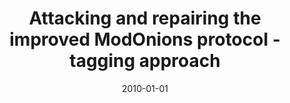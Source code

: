 ---
# Documentation: https://wowchemy.com/docs/managing-content/

title: Attacking and repairing the improved ModOnions protocol - tagging approach
subtitle: ''
summary: ''
authors:
- Nikita Borisov
- Marek Klonowski
- Mirosław Kutyłowski
- Anna S. Lauks-Dutka
tags: []
categories: []
date: '2010-01-01'
lastmod: 2022-10-07T05:13:19Z
featured: false
draft: false

# Featured image
# To use, add an image named `featured.jpg/png` to your page's folder.
# Focal points: Smart, Center, TopLeft, Top, TopRight, Left, Right, BottomLeft, Bottom, BottomRight.
image:
  caption: ''
  focal_point: ''
  preview_only: false

# Projects (optional).
#   Associate this post with one or more of your projects.
#   Simply enter your project's folder or file name without extension.
#   E.g. `projects = ["internal-project"]` references `content/project/deep-learning/index.md`.
#   Otherwise, set `projects = []`.
projects: []
publishDate: '2022-10-07T05:13:18.532651Z'
publication_types:
- '2'
abstract: ''
publication: '*KSII Transactions on Internet and Information Systems*'
doi: 10.3837/tiis.2010.06.011
---